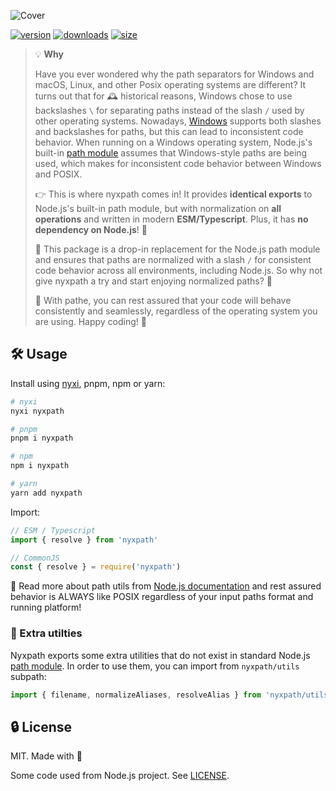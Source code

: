 ![Cover](https://github.com/nyxblabs/nyxcfg/blob/main/.github/assets/cover-nyxpath.jpg)

[![version][npm-v-src]][npm-v-href]
[![downloads][npm-d-src]][npm-d-href]
[![size][size-src]][size-href]

>💡 **Why**
>
>Have you ever wondered why the path separators for Windows and macOS, Linux, and other Posix operating systems are different? It turns out that for 🕰️ historical reasons, Windows chose to use backslashes `\` for separating paths instead of the slash `/` used by other operating systems. Nowadays, [Windows](https://docs.microsoft.com/en-us/windows/win32/fileio/naming-a-file?redirectedfrom=MSDN) supports both slashes and backslashes for paths, but this can lead to inconsistent code behavior. When running on a Windows operating system, Node.js's built-in [path module](https://nodejs.org/api/path.html) assumes that Windows-style paths are being used, which makes for inconsistent code behavior between Windows and POSIX.
>
>👉 This is where nyxpath comes in! It provides **identical exports** to Node.js's built-in path module, but with normalization on **all operations** and written in modern **ESM/Typescript**. Plus, it has **no dependency on Node.js**! 🤯 
>
>🚀 This package is a drop-in replacement for the Node.js path module and ensures that paths are normalized with a slash `/` for consistent code behavior across all environments, including Node.js. So why not give nyxpath a try and start enjoying normalized paths? 🔧
>
>🌟 With pathe, you can rest assured that your code will behave consistently and seamlessly, regardless of the operating system you are using. Happy coding! 🚀


## 🛠️ Usage

Install using [nyxi](https://github.com/nyxblabs/nyxi), pnpm, npm or yarn:

```bash
# nyxi
nyxi nyxpath

# pnpm 
pnpm i nyxpath

# npm
npm i nyxpath

# yarn
yarn add nyxpath
```

Import:

```js
// ESM / Typescript
import { resolve } from 'nyxpath'

// CommonJS
const { resolve } = require('nyxpath')
```

📖 Read more about path utils from [Node.js documentation](https://nodejs.org/api/path.html) and rest assured behavior is ALWAYS like POSIX regardless of your input paths format and running platform!

### 🎁 Extra utilties

Nyxpath exports some extra utilities that do not exist in standard Node.js [path module](https://nodejs.org/api/path.html).
In order to use them, you can import from `nyxpath/utils` subpath:

```ts
import { filename, normalizeAliases, resolveAlias } from 'nyxpath/utils'
```

## 🔒 License

MIT. Made with 💞

Some code used from Node.js project. See [LICENSE](./LICENSE).

<!-- Refs -->
[npm-v-src]: https://img.shields.io/npm/v/nyxpath?style=flat-square
[npm-v-href]: https://npmjs.com/package/nyxpath

[npm-d-src]: https://img.shields.io/npm/dm/nyxpath?style=flat-square
[npm-d-href]: https://npmjs.com/package/nyxpath

[github-actions-src]: https://img.shields.io/github/workflow/status/nyxblabs/nyxpath/ci/main?style=flat-square
[github-actions-href]: https://github.com/nyxblabs/nyxpath/actions?query=workflow%3Aci

[size-src]: https://packagephobia.now.sh/badge?p=nyxpath
[size-href]: https://packagephobia.now.sh/result?p=nyxpath
